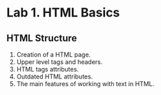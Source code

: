 # Lab 1. HTML Basics

## HTML Structure
1. Creation of a HTML page.<br>
2. Upper level tags and headers.<br>
3. HTML tags attributes.<br>
4. Outdated HTML attributes.<br>
5. The main features of working with text in HTML.
